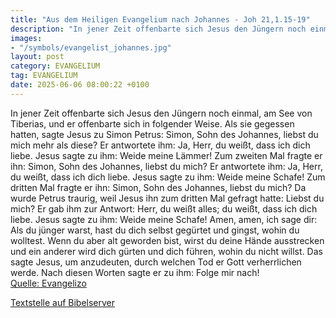 ```yaml
---
title: "Aus dem Heiligen Evangelium nach Johannes - Joh 21,1.15-19"
description: "In jener Zeit offenbarte sich Jesus den Jüngern noch einmal, am See von Tiberias, und er offenbarte sich in folgender Weise. Als sie gegessen hatten, sagte Jesus zu Simon Petrus: Simon, Sohn des Johannes, liebst du mich mehr als diese? Er antwortete ihm: Ja, Herr, du weißt, dass ...."
images:
- "/symbols/evangelist_johannes.jpg"
layout: post
category: EVANGELIUM
tag: EVANGELIUM
date: 2025-06-06 08:00:22 +0100
---
```

In jener Zeit offenbarte sich Jesus den Jüngern noch einmal, am See von Tiberias, und er offenbarte sich in folgender Weise.
Als sie gegessen hatten, sagte Jesus zu Simon Petrus: Simon, Sohn des Johannes, liebst du mich mehr als diese? Er antwortete ihm: Ja, Herr, du weißt, dass ich dich liebe.<!--more--> Jesus sagte zu ihm: Weide meine Lämmer!
Zum zweiten Mal fragte er ihn: Simon, Sohn des Johannes, liebst du mich? Er antwortete ihm: Ja, Herr, du weißt, dass ich dich liebe. Jesus sagte zu ihm: Weide meine Schafe!
Zum dritten Mal fragte er ihn: Simon, Sohn des Johannes, liebst du mich? Da wurde Petrus traurig, weil Jesus ihn zum dritten Mal gefragt hatte: Liebst du mich? Er gab ihm zur Antwort: Herr, du weißt alles; du weißt, dass ich dich liebe. Jesus sagte zu ihm: Weide meine Schafe!
Amen, amen, ich sage dir: Als du jünger warst, hast du dich selbst gegürtet und gingst, wohin du wolltest. Wenn du aber alt geworden bist, wirst du deine Hände ausstrecken und ein anderer wird dich gürten und dich führen, wohin du nicht willst.
Das sagte Jesus, um anzudeuten, durch welchen Tod er Gott verherrlichen werde. Nach diesen Worten sagte er zu ihm: Folge mir nach!<br>
[Quelle: Evangelizo](https://evangeliumtagfuertag.org/DE/gospel)

[Textstelle auf Bibelserver](https://www.bibleserver.com/EU/Johannes21,1.15-19)

